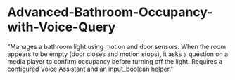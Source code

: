 # Advanced-Bathroom-Occupancy-with-Voice-Query
"Manages a bathroom light using motion and door sensors. When the room appears to be empty (door closes and motion stops), it asks a question on a media player to confirm occupancy before turning off the light. Requires a configured Voice Assistant and an input_boolean helper."
